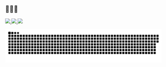 🍦🍫🍭
-

<div> 
  <a href="https://www.instagram.com/jay_hallucigenia/" target="_blank"> <img src = "https://img.shields.io/badge/Instagram-E4405F?style=for-the-badge&logo=instagram&logoColor=white"target =" _ blank "> </a>
  <a href = "https://twitter.com/JayHallucigenia?t=bmxRqJvP-HirvXT4CXY-hg&s=09"> <img src = "https://img.shields.io/badge/Twitter-1DA1F2?style=for-the-badge&logo=twitter&logoColor=white" target = "_ blank"> </a>
  <a href = "https://www.reddit.com/user/hallucigenia_Jay?utm_medium=android_app&utm_source=share"> <img src = "https://img.shields.io/badge/Reddit-FF4500?style=for-the-badge&logo=reddit&logoColor=white" target = "_ blank"> </a> 
</div>

  ![ Animação de cobra ](https://github.com/Hallucigenia-Jay/Hallucigenia-Jay/blob/output/github-contribution-grid-snake.svg)
